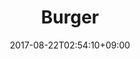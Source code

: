 ---
title: "Burger"
date: 2017-08-22T02:54:10+09:00
eyecatch: ""
categories: ""
tags: []
draft: false
---